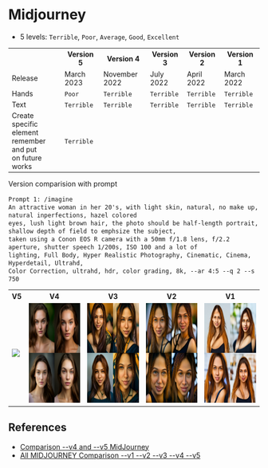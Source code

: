 # Midjourney

* 5 levels: `Terrible`, `Poor`, `Average`, `Good`, `Excellent`

<table>
<tr>
<th></th>
<th>Version 5</th>
<th>Version 4</th>
<th>Version 3</th>
<th>Version 2</th>
<th>Version 1</th>
</tr>
<tr>
<td>Release</td>
<td>March 2023</td>
<td>November 2022</td>
<td>July 2022</td>
<td>April 2022</td>
<td>March 2022</td>
</tr>
<tr>
<td>Hands</td>
<td><code>Poor</code></td>
<td><code>Terrible</code></td>
<td><code>Terrible</code></td>
<td><code>Terrible</code></td>
<td><code>Terrible</code></td>
</tr>
<tr>
<td>Text</td>
<td><code>Terrible</code></td>
<td><code>Terrible</code></td>
<td><code>Terrible</code></td>
<td><code>Terrible</code></td>
<td><code>Terrible</code></td>
</tr>
<tr>
<td>Create specific element<br/>remember and put<br/>on future works</td>
<td><code>Terrible</code></td>
<td></td>
<td></td>
<td></td>
<td></td>
</tr>
<tr>

</tr>
</table>

Version comparision with prompt

```
Prompt 1: /imagine
An attractive woman in her 20's, with light skin, natural, no make up, natural inperfections, hazel colored 
eyes, lush light brown hair, the photo should be half-length portrait, shallow depth of field to emphsize the subject, 
taken using a Conon EOS R camera with a 50mm f/1.8 lens, f/2.2 aperture, shutter speech 1/200s, ISO 100 and a lot of 
lighting, Full Body, Hyper Realistic Photography, Cinematic, Cinema, Hyperdetail, Ultrahd,
Color Correction, ultrahd, hdr, color grading, 8k, --ar 4:5 --q 2 --s 750
```

<table>
<th><center>V5</center></th>
<th><center>V4</center></th>
<th><center>V3</center></th>
<th><center>V2</center></th>
<th><center>V1</center></th>
</tr>
<tr>
<td><img src="mid_v5_p1.png" height="200"/></td>
<td><img src="mid_v4_p1.png" height="200"/></td>
<td><img src="mid_v3_p1.png" height="200"/></td>
<td><img src="mid_v2_p1.png" height="200"/></td>
<td><img src="mid_v1_p1.webp" height="200"/></td>
</tr>
</table>

## References

* [Comparison --v4 and --v5 MidJourney](https://www.youtube.com/watch?v=laZX2JBxSas&ab_channel=ITrepeat)
* [All MIDJOURNEY Comparison --v1 --v2 --v3 --v4 --v5](https://www.youtube.com/watch?v=y_GGw4dglVU&ab_channel=ITrepeat)
